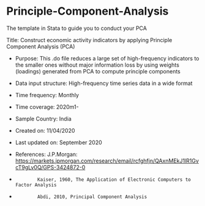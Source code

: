 # Principle-Component-Analysis
The template in Stata to guide you to conduct your PCA

Title: Construct economic activity indicators by applying Principle Component Analysis (PCA)
   * Purpose: This .do file reduces a large set of high-frequency indicators to the smaller ones without major information loss by using weights (loadings) generated from PCA to  compute principle components
   
   * Data input structure: High-frequency time series data in a wide format
   
   * Time frequency: Monthly
   
   * Time coverage: 2020m1-
   
   * Sample Country: India
   
   * Created on: 11/04/2020
   
   * Last updated on: September 2020
   
   * References: J.P.Morgan: https://markets.jpmorgan.com/research/email/rcfghfjn/QAxnMEkJ1lR1GvcT9gLv0Q/GPS-3424872-0
   *             Kaiser, 1960, The Application of Electronic Computers to Factor Analysis
   *             Abdi, 2010, Principal Component Analysis
